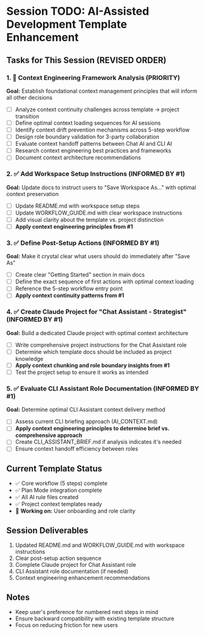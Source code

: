 # Session TODO: AI-Assisted Development Template Enhancement

## Tasks for This Session (REVISED ORDER)

### 1. 🎯 Context Engineering Framework Analysis (PRIORITY)
**Goal:** Establish foundational context management principles that will inform all other decisions
- [ ] Analyze context continuity challenges across template → project transition
- [ ] Define optimal context loading sequences for AI sessions
- [ ] Identify context drift prevention mechanisms across 5-step workflow
- [ ] Design role boundary validation for 3-party collaboration
- [ ] Evaluate context handoff patterns between Chat AI and CLI AI
- [ ] Research context engineering best practices and frameworks
- [ ] Document context architecture recommendations

### 2. ✅ Add Workspace Setup Instructions (INFORMED BY #1)
**Goal:** Update docs to instruct users to "Save Workspace As..." with optimal context preservation
- [ ] Update README.md with workspace setup steps
- [ ] Update WORKFLOW_GUIDE.md with clear workspace instructions
- [ ] Add visual clarity about the template vs. project distinction
- [ ] **Apply context engineering principles from #1**

### 3. ✅ Define Post-Setup Actions (INFORMED BY #1)
**Goal:** Make it crystal clear what users should do immediately after "Save As"
- [ ] Create clear "Getting Started" section in main docs
- [ ] Define the exact sequence of first actions with optimal context loading
- [ ] Reference the 5-step workflow entry point
- [ ] **Apply context continuity patterns from #1**

### 4. ✅ Create Claude Project for "Chat Assistant - Strategist" (INFORMED BY #1)
**Goal:** Build a dedicated Claude project with optimal context architecture
- [ ] Write comprehensive project instructions for the Chat Assistant role
- [ ] Determine which template docs should be included as project knowledge
- [ ] **Apply context chunking and role boundary insights from #1**
- [ ] Test the project setup to ensure it works as intended

### 5. ✅ Evaluate CLI Assistant Role Documentation (INFORMED BY #1)
**Goal:** Determine optimal CLI Assistant context delivery method
- [ ] Assess current CLI briefing approach (AI_CONTEXT.md)
- [ ] **Apply context engineering principles to determine brief vs. comprehensive approach**
- [ ] Create CLI_ASSISTANT_BRIEF.md if analysis indicates it's needed
- [ ] Ensure context handoff efficiency between roles

## Current Template Status
- ✅ Core workflow (5 steps) complete
- ✅ Plan Mode integration complete  
- ✅ All AI rule files created
- ✅ Project context templates ready
- 🔄 **Working on:** User onboarding and role clarity

## Session Deliverables
1. Updated README.md and WORKFLOW_GUIDE.md with workspace instructions
2. Clear post-setup action sequence
3. Complete Claude project for Chat Assistant role
4. CLI Assistant role documentation (if needed)
5. Context engineering enhancement recommendations

## Notes
- Keep user's preference for numbered next steps in mind
- Ensure backward compatibility with existing template structure
- Focus on reducing friction for new users